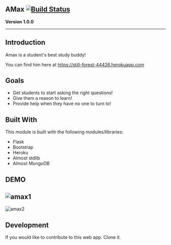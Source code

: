 

## AMax   [![Build Status](https://travis-ci.org/Islandora/islandora_example_module.png?branch=7.x)](https://travis-ci.org/Islandora/islandora_example_module)

**Version 1.0.0** 

---

## Introduction

Amax is a student's best study buddy!

You can find him here at <https://still-forest-44426.herokuapp.com>

## Goals 
* Get students to start asking the right questions!
* Give them a reason to learn!
* Provide help when they have no one to turn to!

## Built With

This module is built with the following modules/libraries:

* Flask
* Bootstrap
* Heroku
* Almost stdlib
* Almost MongoDB

## DEMO 
![amax1](https://user-images.githubusercontent.com/39246339/44627057-9c727200-a8f5-11e8-9f0a-8035f7393ba2.PNG)
---
![amax2](https://user-images.githubusercontent.com/39246339/44627079-c9bf2000-a8f5-11e8-847c-f6a27ad4c9a5.PNG)


## Development

If you would like to contribute to this web app. Clone it.

